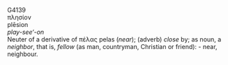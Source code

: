 <body>
  <p>G4139<br>  πλησίον  <br> plēsion  <br><i>play-see‘-on </i><br>Neuter of a derivative of   πέλας    pelas   (<i>near</i>); (adverb) <i>close</i> by; as noun, a <i>neighbor</i>, that is, <i>fellow</i> (as man, countryman, Christian or friend): - near, neighbour.<br></p>
 </body>